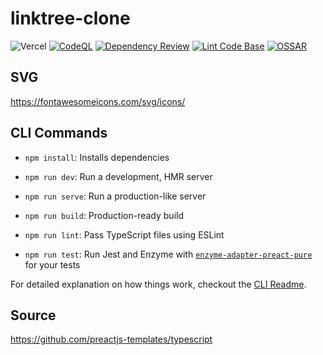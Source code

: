 # linktree-clone

![Vercel](https://vercelbadge.vercel.app/api/[milliorn]/[linktree-clone])
[![CodeQL](https://github.com/milliorn/linktree-clone/actions/workflows/codeql.yml/badge.svg)](https://github.com/milliorn/linktree-clone/actions/workflows/codeql.yml)
[![Dependency Review](https://github.com/milliorn/linktree-clone/actions/workflows/dependency-review.yml/badge.svg)](https://github.com/milliorn/linktree-clone/actions/workflows/dependency-review.yml)
[![Lint Code Base](https://github.com/milliorn/linktree-clone/actions/workflows/super-linter.yml/badge.svg)](https://github.com/milliorn/linktree-clone/actions/workflows/super-linter.yml)
[![OSSAR](https://github.com/milliorn/linktree-clone/actions/workflows/ossar.yml/badge.svg)](https://github.com/milliorn/linktree-clone/actions/workflows/ossar.yml)

## SVG

<https://fontawesomeicons.com/svg/icons/>

## CLI Commands

- `npm install`: Installs dependencies

- `npm run dev`: Run a development, HMR server

- `npm run serve`: Run a production-like server

- `npm run build`: Production-ready build

- `npm run lint`: Pass TypeScript files using ESLint

- `npm run test`: Run Jest and Enzyme with
  [`enzyme-adapter-preact-pure`](https://github.com/preactjs/enzyme-adapter-preact-pure) for
  your tests

For detailed explanation on how things work, checkout the [CLI Readme](https://github.com/developit/preact-cli/blob/master/README.md).

## Source

<https://github.com/preactjs-templates/typescript>
